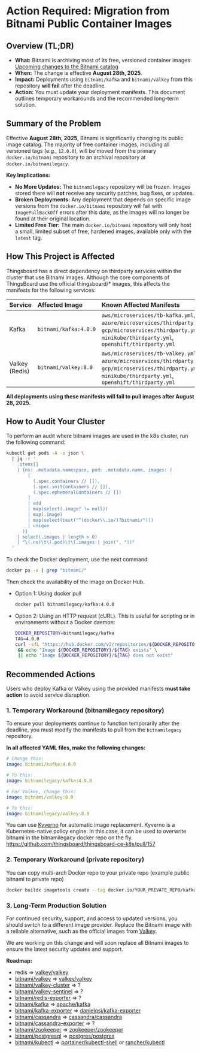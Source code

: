 # Action Required: Migration from Bitnami Public Container Images

## Overview (TL;DR)

*   **What:** Bitnami is archiving most of its free, versioned container images: [Upcoming changes to the Bitnami catalog](https://github.com/bitnami/charts/issues/35164)
*   **When:** The change is effective **August 28th, 2025**.
*   **Impact:** Deployments using `bitnami/kafka` and `bitnami/valkey` from this repository **will fail** after the deadline.
*   **Action:** You must update your deployment manifests. This document outlines temporary workarounds and the recommended long-term solution.

## Summary of the Problem

Effective **August 28th, 2025**, Bitnami is significantly changing its public image catalog. The majority of free container images, including all versioned tags (e.g., `12.0.0`), will be moved from the primary `docker.io/bitnami` repository to an archival repository at `docker.io/bitnamilegacy`.

**Key Implications:**

*   **No More Updates:** The `bitnamilegacy` repository will be frozen. Images stored there will **not** receive any security patches, bug fixes, or updates.
*   **Broken Deployments:** Any deployment that depends on specific image versions from the `docker.io/bitnami` repository will fail with `ImagePullBackOff` errors after this date, as the images will no longer be found at their original location.
*   **Limited Free Tier:** The main `docker.io/bitnami` repository will only host a small, limited subset of free, hardened images, available only with the `latest` tag.

## How This Project is Affected

Thingsboard has a direct dependency on thirdparty services within the cluster that use Bitnami images. Although the core components of ThingsBoard use the official thingsboard/* images, this affects the manifests for the following services:

| Service        | Affected Image         | Known Affected Manifests                                                                                                                            |
| :------------- | :--------------------- | :-------------------------------------------------------------------------------------------------------------------------------------------------- |
| Kafka          | `bitnami/kafka:4.0.0`  | `aws/microservices/tb-kafka.yml`, `azure/microservices/thirdparty.yml`, `gcp/microservices/thirdparty.yml`, `minikube/thirdparty.yml`, `openshift/thirdparty.yml` |
| Valkey (Redis) | `bitnami/valkey:8.0`   | `aws/microservices/tb-valkey.yml`, `azure/microservices/thirdparty.yml`, `gcp/microservices/thirdparty.yml`, `minikube/thirdparty.yml`, `openshift/thirdparty.yml` |

**All deployments using these manifests will fail to pull images after August 28, 2025.**

## How to Audit Your Cluster

To perform an audit where bitnami images are used in the k8s cluster, run the following command:
```bash
kubectl get pods -A -o json \
  | jq -r '
    .items[]
    | {ns: .metadata.namespace, pod: .metadata.name, images: (
        [
          (.spec.containers // []),
          (.spec.initContainers // []),
          (.spec.ephemeralContainers // [])
        ]
        | add
        | map(select(.image? != null))
        | map(.image)
        | map(select(test("^(docker\\.io/)?bitnami/")))
        | unique
      )}
    | select(.images | length > 0)
    | "\(.ns)\t\(.pod)\t\(.images | join(", "))"
  '
```

To check the Docker deployment, use the next command:
```bash
docker ps -a | grep "bitnami/"
```

Then check the availability of the image on Docker Hub.

* Option 1: Using docker pull
    ```bash
    docker pull bitnamilegacy/kafka:4.0.0
    ```
* Option 2: Using an HTTP request (cURL). This is useful for scripting or in environments without a Docker daemon:
    ```bash
    DOCKER_REPOSITORY=bitnamilegacy/kafka
    TAG=4.0.0
    curl -sfL "https://hub.docker.com/v2/repositories/${DOCKER_REPOSITORY}/tags/${TAG}" > /dev/null \
     && echo "Image ${DOCKER_REPOSITORY}/${TAG} exists" \
     || echo "Image ${DOCKER_REPOSITORY}/${TAG} does not exist"
    ```

## Recommended Actions

Users who deploy Kafka or Valkey using the provided manifests **must take action** to avoid service disruption.

### 1. Temporary Workaround (bitnamilegacy repository)

To ensure your deployments continue to function temporarily after the deadline, you must modify the manifests to pull from the `bitnamilegacy` repository.

**In all affected YAML files, make the following changes:**

```yaml
# Change this:
image: bitnami/kafka:4.0.0

# To this:
image: bitnamilegacy/kafka:4.0.0

# For Valkey, change this:
image: bitnami/valkey:8.0

# To this:
image: bitnamilegacy/valkey:8.0
```

You can use [Kyverno](https://github.com/kyverno/kyverno) for automatic image replacement. Kyverno is a Kubernetes-native policy engine. In this case, it can be used to overwrite bitnami in the bitnamilegacy docker repo on the fly. https://github.com/thingsboard/thingsboard-ce-k8s/pull/157

### 2. Temporary Workaround (private repository)



You can copy multi-arch Docker repo to your private repo (example public bitnami to private repo)
```bash
docker buildx imagetools create --tag docker.io/YOUR_PRIVATE_REPO/kafka:4.0.0 docker.io/bitnami/kafka:4.0.0
```

### 3. Long-Term Production Solution

For continued security, support, and access to updated versions, you should switch to a different image provider. Replace the Bitnami image with a reliable alternative, such as the official images from [Valkey](https://hub.docker.com/r/valkey/valkey).

We are working on this change and will soon replace all Bitnami images to ensure the latest security updates and support.

**Roadmap:**
* redis => [valkey/valkey](https://hub.docker.com/r/valkey/valkey)
* [bitnami/valkey](https://hub.docker.com/r/bitnami/valkey) => [valkey/valkey](https://hub.docker.com/r/valkey/valkey)
* [bitnami/valkey-cluster](https://hub.docker.com/r/bitnami/valkey-cluster) => ?
* [bitnami/valkey-sentinel](https://hub.docker.com/r/bitnami/valkey-sentinel) => ?
* [bitnami/redis-exporter](https://hub.docker.com/r/bitnami/redis-exporter) =>  ?
* [bitnami/kafka](https://hub.docker.com/r/bitnami/kafka) => [apache/kafka](https://hub.docker.com/r/apache/kafka)
* [bitnami/kafka-exporter](https://hub.docker.com/r/bitnami/kafka-exporter) =>  [danielqsj/kafka-exporter](https://hub.docker.com/r/danielqsj/kafka-exporter)
* [bitnami/cassandra](https://hub.docker.com/r/bitnami/cassandra) =>  [cassandra/cassandra](https://hub.docker.com/_/cassandra)
* [bitnami/cassandra-exporter](https://hub.docker.com/r/bitnami/cassandra-exporter) =>  ?
* [bitnami/zookeeper](https://hub.docker.com/r/bitnami/zookeeper) => [zookeeper/zookeeper](https://hub.docker.com/_/zookeeper)
* [bitnami/postgresql](https://hub.docker.com/r/bitnami/postgresql) => [postgres/postgres](https://hub.docker.com/_/postgres)
* [bitnami/kubectl](https://hub.docker.com/r/bitnami/kubectl) => [portainer/kubectl-shell](https://hub.docker.com/r/portainer/kubectl-shell) or [rancher/kubectl](https://hub.docker.com/r/rancher/kubectl)
